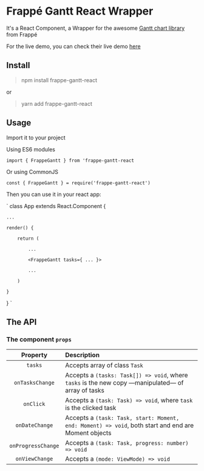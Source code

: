 # Frappé Gantt React Wrapper

It's a React Component, a Wrapper for the awesome [Gantt chart library](https://github.com/frappe/gantt) from Frappé

For the live demo, you can check their live demo [here](https://frappe.github.io/gantt/)

## Install

> npm install frappe-gantt-react

or

> yarn add frappe-gantt-react

## Usage

Import it to your project

Using ES6 modules

`import { FrappeGantt } from 'frappe-gantt-react`

Or using CommonJS

`const { FrappeGantt } = require('frappe-gantt-react')`

Then you can use it in your react app:

`
class App extends React.Component {

    ...

    render() {

        return (

            ...

            <FrappeGantt tasks={ ... }>

            ...

        )

    }

}
`

## The API

### The component `props`

|      Property      | Description                                                                                         |
| :----------------: | :-------------------------------------------------------------------------------------------------- |
|      `tasks`       | Accepts array of class `Task`                                                                       |
|  `onTasksChange`   | Accepts a `(tasks: Task[]) => void`, where `tasks` is the new copy —manipulated— of array of tasks  |
|     `onClick`      | Accepts a `(task: Task) => void`, where `task` is the clicked task                                  |
|   `onDateChange`   | Accepts a `(task: Task, start: Moment, end: Moment) => void`, both start and end are Moment objects |
| `onProgressChange` | Accepts a `(task: Task, progress: number) => void`                                                  |
|   `onViewChange`   | Accepts a `(mode: ViewMode) => void`                                                                |
